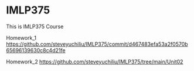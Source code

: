 # IMLP375
This is IMLP375 Course


Homework_1
https://github.com/steveyuchiliu/IMLP375/commit/d467483efa53a2f0570b65696139630c8c4d21fe

Homework_2
https://github.com/steveyuchiliu/IMLP375/tree/main/Unit02
